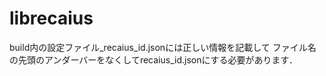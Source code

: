 # librecaius
build内の設定ファイル_recaius_id.jsonには正しい情報を記載して
ファイル名の先頭のアンダーバーをなくしてrecaius_id.jsonにする必要があります．
